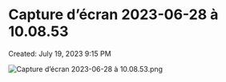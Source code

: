 # Capture d’écran 2023-06-28 à 10.08.53

Created: July 19, 2023 9:15 PM

![Capture d’écran 2023-06-28 à 10.08.53.png](Capture%20d%E2%80%99e%CC%81cran%202023-06-28%20a%CC%80%2010%2008%2053%2041266a0d0fe74f0ea9612d2f67449854/Capture_decran_2023-06-28_a_10.08.53.png)